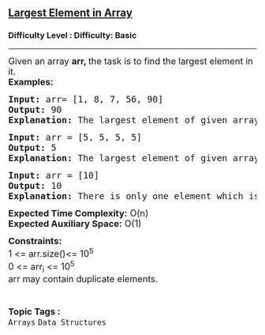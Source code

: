 <h2><a href="https://www.geeksforgeeks.org/problems/largest-element-in-array4009/0?utm_source=youtube&utm_medium=collab_striver_ytdescription&utm_campaign=largest-element-in-array">Largest Element in Array</a></h2><h3>Difficulty Level : Difficulty: Basic</h3><hr><div class="problems_problem_content__Xm_eO"><p><span style="font-size: 18px;">Given an array <strong>arr</strong><strong>, </strong>the task is to find the largest element in it.</span><br><span style="font-size: 18px;"><strong>Examples:</strong></span></p>
<pre><span style="font-size: 18px;"><strong>Input: </strong>arr= [1, 8, 7, 56, 90]
<strong>Output: </strong>90
<strong>Explanation: </strong>The largest element of given array is 90.</span></pre>
<pre><span style="font-size: 18px;"><strong>Input: </strong>arr = [5, 5, 5, 5]
<strong>Output: </strong>5
<strong>Explanation: </strong>The largest element of given array is 5.</span></pre>
<pre><span style="font-size: 18px;"><strong>Input: </strong>arr = [10]
<strong>Output: </strong>10
<strong>Explanation: </strong>There is only one element which is the largest</span></pre>
<p><span style="font-size: 18px;"><strong>Expected Time Complexity:</strong> O(n)<br><strong>Expected Auxiliary Space:</strong> O(1)</span></p>
<p><span style="font-size: 18px;"><strong>Constraints:<br></strong></span><span style="font-size: 18px;">1 &lt;= arr.size()&lt;= 10<sup>5</sup><br>0 &lt;= arr<sub>i</sub> &lt;= 10<sup>5</sup><br>arr may contain duplicate elements. </span></p></div><br><p><span style=font-size:18px><strong>Topic Tags : </strong><br><code>Arrays</code>&nbsp;<code>Data Structures</code>&nbsp;